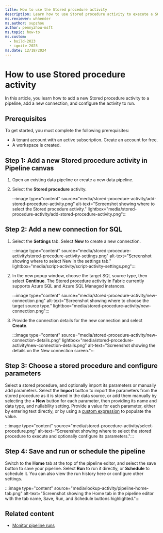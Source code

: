 ```yaml
---
title: How to use the Stored procedure activity
description: Learn how to use Stored procedure activity to execute a SQL stored procedure with Microsoft Fabric.
ms.reviewer: whhender
ms.author: xupzhou
author: pennyzhou-msft
ms.topic: how-to
ms.custom:
  - build-2023
  - ignite-2023
ms.date: 12/18/2024
---
```


# How to use Stored procedure activity

In this article, you learn how to add a new Stored procedure activity to a pipeline, add a new connection, and configure the activity to run.

## Prerequisites

To get started, you must complete the following prerequisites:  

- A tenant account with an active subscription. Create an account for free.
- A workspace is created.

## Step 1: Add a new Stored procedure activity in Pipeline canvas

1. Open an existing data pipeline or create a new data pipeline.
1. Select the **Stored procedure** activity.

   :::image type="content" source="media/stored-procedure-activity/add-stored-procedure-activity.png" alt-text="Screenshot showing where to select the Stored procedure activity." lightbox="media/stored-procedure-activity/add-stored-procedure-activity.png":::

## Step 2: Add a new connection for SQL

1. Select the **Settings** tab. Select **New** to create a new connection.

   :::image type="content" source="media/stored-procedure-activity/stored-procedure-activity-settings.png" alt-text="Screenshot showing where to select New in the settings tab." lightbox="media/script-activity/script-activity-settings.png":::

2. In the new popup window, choose the target SQL source type, then select **Continue**. The Stored procedure activity in Fabric currently supports Azure SQL and Azure SQL Managed instances.

   :::image type="content" source="media/stored-procedure-activity/new-connection.png" alt-text="Screenshot showing where to choose the target source type." lightbox="media/stored-procedure-activity/new-connection.png":::

3. Provide the connection details for the new connection and select **Create**.

   :::image type="content" source="media/stored-procedure-activity/new-connection-details.png" lightbox="media/stored-procedure-activity/new-connection-details.png" alt-text="Screenshot showing the details on the New connection screen.":::

## Step 3: Choose a stored procedure and configure parameters

Select a stored procedure, and optionally import its parameters or manually add parameters. Select the **Import** button to import the parameters from the stored procedure as it is stored in the data source, or add them manually by selecting the **+ New** button for each parameter, then providing its name and data type, and nullability setting. Provide a value for each parameter, either by entering text directly, or by using a [custom expression](expression-language.md) to populate the value. 

:::image type="content" source="media/stored-procedure-activity/select-procedure.png" alt-text="Screenshot showing where to select the stored procedure to execute and optionally configure its parameters.":::

## Step 4: Save and run or schedule the pipeline

Switch to the **Home** tab at the top of the pipeline editor, and select the save button to save your pipeline. Select **Run** to run it directly, or **Schedule** to schedule it. You can also view the run history here or configure other settings.

:::image type="content" source="media/lookup-activity/pipeline-home-tab.png" alt-text="Screenshot showing the Home tab in the pipeline editor with the tab name, Save, Run, and Schedule buttons highlighted.":::

## Related content

- [Monitor pipeline runs](monitor-pipeline-runs.md)
